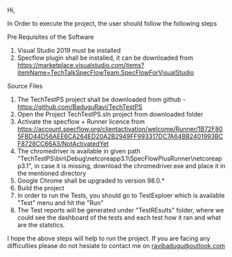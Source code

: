 Hi,

In Order to execute the project, the user should follow the following steps

Pre Requisites of the Software

1) Visual Studio 2019 must be installed
2) Specflow plugin shall be installed, it can be downloaded from https://marketplace.visualstudio.com/items?itemName=TechTalkSpecFlowTeam.SpecFlowForVisualStudio 

Source Files

1) The TechTestPS project shall be downloaded from github - https://github.com/BaduguRavi/TechTestPS
2) Open the Project TechTestPS.sln project from downloaded folder
3) Activate the specflow + Runner licence from https://account.specflow.org/clientactivation/welcome/Runner/1B72F805FBD44D56AEE6CA264ED20A2B2949FF993317DC7A64BB2401993BCF8728CC66A3/NotActivatedYet
4) The chromedriver is available in given path "TechTestPS\bin\Debug\netcoreapp3.1\SpecFlowPlusRunner\netcoreapp3.1", in case it is missing, download the chromedriver.exe and place it in the mentioned directory
5) Google Chrome shall be upgraded to version 98.0.*
6) Build the project
7) In order to run the Tests, you should go to TestExploer which is available "Test" menu and hit the "Run"
8) The Test reports will be generated under "TestREsults" folder, where we could see the dashboard of the tests and each test how it ran and what are the statstics.

I hope the above steps will help to run the project. If you are facing any difficulties please do not hesiate to contact me on ravibadugu@outlook.com

